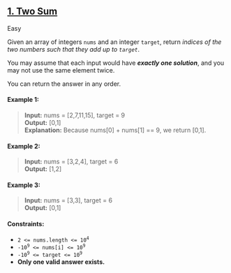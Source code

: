 ## [1. Two Sum](https://leetcode.com/problems/two-sum/)

Easy

Given an array of integers <code>nums</code> and an integer <code>target</code>, return *indices of the two numbers such that they add up to <code>target</code>*.

You may assume that each input would have *__exactly one solution__*, and you may not use the same element twice.

You can return the answer in any order.

#### Example 1:

> __Input:__ nums = [2,7,11,15], target = 9  
> __Output:__ [0,1]  
> __Explanation:__ Because nums[0] + nums[1] == 9, we return [0,1].  

#### Example 2:

> __Input:__ nums = [3,2,4], target = 6  
> __Output:__ [1,2]  

#### Example 3:

> __Input:__ nums = [3,3], target = 6  
> __Output:__ [0,1]  

#### Constraints:

- <code>2 <= nums.length <= 10<sup>4</sup></code>
- <code>-10<sup>9</sup> <= nums[i] <= 10<sup>9</sup></code>
- <code>-10<sup>9</sup> <= target <= 10<sup>9</sup></code>
- __Only one valid answer exists.__
